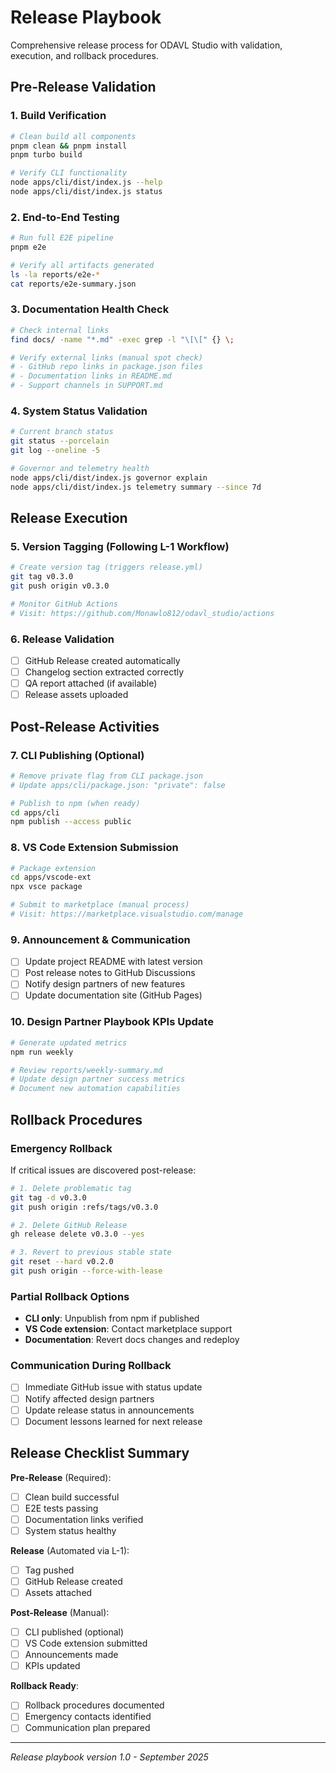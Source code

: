 # Release Playbook

Comprehensive release process for ODAVL Studio with validation, execution, and rollback procedures.

## Pre-Release Validation

### 1. Build Verification

```bash
# Clean build all components
pnpm clean && pnpm install
pnpm turbo build

# Verify CLI functionality
node apps/cli/dist/index.js --help
node apps/cli/dist/index.js status
```

### 2. End-to-End Testing

```bash
# Run full E2E pipeline
pnpm e2e

# Verify all artifacts generated
ls -la reports/e2e-*
cat reports/e2e-summary.json
```

### 3. Documentation Health Check

```bash
# Check internal links
find docs/ -name "*.md" -exec grep -l "\[\[" {} \;

# Verify external links (manual spot check)
# - GitHub repo links in package.json files
# - Documentation links in README.md
# - Support channels in SUPPORT.md
```

### 4. System Status Validation

```bash
# Current branch status
git status --porcelain
git log --oneline -5

# Governor and telemetry health
node apps/cli/dist/index.js governor explain
node apps/cli/dist/index.js telemetry summary --since 7d
```

## Release Execution

### 5. Version Tagging (Following L-1 Workflow)

```bash
# Create version tag (triggers release.yml)
git tag v0.3.0
git push origin v0.3.0

# Monitor GitHub Actions
# Visit: https://github.com/Monawlo812/odavl_studio/actions
```

### 6. Release Validation

- [ ] GitHub Release created automatically
- [ ] Changelog section extracted correctly
- [ ] QA report attached (if available)
- [ ] Release assets uploaded

## Post-Release Activities

### 7. CLI Publishing (Optional)

```bash
# Remove private flag from CLI package.json
# Update apps/cli/package.json: "private": false

# Publish to npm (when ready)
cd apps/cli
npm publish --access public
```

### 8. VS Code Extension Submission

```bash
# Package extension
cd apps/vscode-ext
npx vsce package

# Submit to marketplace (manual process)
# Visit: https://marketplace.visualstudio.com/manage
```

### 9. Announcement & Communication

- [ ] Update project README with latest version
- [ ] Post release notes to GitHub Discussions
- [ ] Notify design partners of new features
- [ ] Update documentation site (GitHub Pages)

### 10. Design Partner Playbook KPIs Update

```bash
# Generate updated metrics
npm run weekly

# Review reports/weekly-summary.md
# Update design partner success metrics
# Document new automation capabilities
```

## Rollback Procedures

### Emergency Rollback

If critical issues are discovered post-release:

```bash
# 1. Delete problematic tag
git tag -d v0.3.0
git push origin :refs/tags/v0.3.0

# 2. Delete GitHub Release
gh release delete v0.3.0 --yes

# 3. Revert to previous stable state
git reset --hard v0.2.0
git push origin --force-with-lease
```

### Partial Rollback Options

- **CLI only**: Unpublish from npm if published
- **VS Code extension**: Contact marketplace support
- **Documentation**: Revert docs changes and redeploy

### Communication During Rollback

- [ ] Immediate GitHub issue with status update
- [ ] Notify affected design partners
- [ ] Update release status in announcements
- [ ] Document lessons learned for next release

## Release Checklist Summary

**Pre-Release** (Required):

- [ ] Clean build successful
- [ ] E2E tests passing
- [ ] Documentation links verified
- [ ] System status healthy

**Release** (Automated via L-1):

- [ ] Tag pushed
- [ ] GitHub Release created
- [ ] Assets attached

**Post-Release** (Manual):

- [ ] CLI published (optional)
- [ ] VS Code extension submitted
- [ ] Announcements made
- [ ] KPIs updated

**Rollback Ready**:

- [ ] Rollback procedures documented
- [ ] Emergency contacts identified
- [ ] Communication plan prepared

---

_Release playbook version 1.0 - September 2025_
